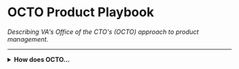 # OCTO Product Playbook
*Describing VA's Office of the CTO's (OCTO) approach to product management.*

---

<details>
  
**<summary>How does OCTO...</summary>**
  
- [Section 1](#)
- [Section n](#)
  
</details>
